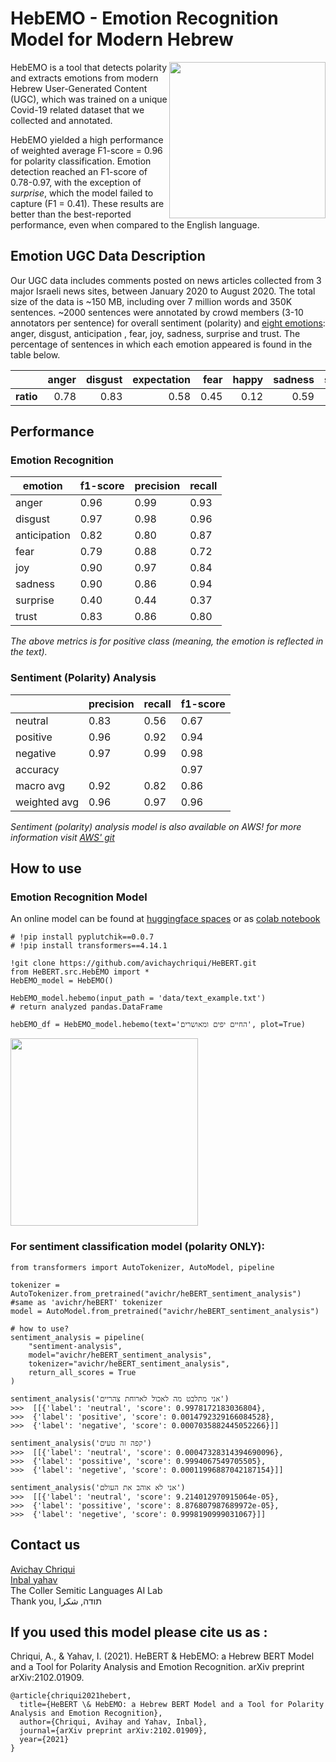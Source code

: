 # HebEMO - Emotion Recognition Model for Modern Hebrew
<img align="right" src="https://github.com/avichaychriqui/HeBERT/blob/main/data/heBERT_logo.png?raw=true" width="250">

HebEMO is a tool that detects polarity and extracts emotions from modern Hebrew User-Generated Content (UGC), which was trained on a unique Covid-19 related dataset that we collected and annotated. 

HebEMO yielded a high performance of weighted average F1-score = 0.96 for polarity classification. 
Emotion detection reached an F1-score of 0.78-0.97, with the exception of *surprise*, which the model failed to capture (F1 = 0.41). These results are better than the best-reported performance, even when compared to the English language.

## Emotion UGC Data Description
Our UGC data includes comments posted on news articles collected from 3 major Israeli news sites, between January 2020 to August 2020. The total size of the data is ~150 MB, including over 7 million words and 350K sentences.
~2000 sentences were annotated by crowd members (3-10 annotators per sentence) for overall sentiment (polarity) and [eight emotions](https://en.wikipedia.org/wiki/Robert_Plutchik#Plutchik's_wheel_of_emotions): anger, disgust, anticipation , fear, joy, sadness, surprise and trust. 
The percentage of sentences in which each emotion appeared is found in the table below.

|       | anger | disgust | expectation | fear | happy | sadness | surprise | trust | sentiment |
|------:|------:|--------:|------------:|-----:|------:|--------:|---------:|------:|-----------|
| **ratio** |  0.78 |    0.83 |        0.58 | 0.45 |  0.12 |    0.59 |     0.17 |  0.11 | 0.25      |



## Performance
### Emotion Recognition
| emotion     | f1-score | precision | recall   |
|-------------|----------|-----------|----------|
|       anger | 0.96 |  0.99 | 0.93 |
|     disgust | 0.97 |  0.98 | 0.96 |
|anticipation | 0.82 |  0.80 | 0.87 |
|        fear | 0.79 |  0.88 | 0.72 |
|       joy   | 0.90 |  0.97 | 0.84 |
|     sadness | 0.90 |  0.86 | 0.94 |
|    surprise | 0.40 |  0.44 | 0.37 |
|       trust | 0.83 |  0.86 | 0.80 |

*The above metrics is for positive class (meaning, the emotion is reflected in the text).*

### Sentiment (Polarity) Analysis
|              | precision | recall | f1-score |
|--------------|-----------|--------|----------|
| neutral      | 0.83      | 0.56   | 0.67     |
| positive     | 0.96      | 0.92   | 0.94     |
| negative     | 0.97      | 0.99   | 0.98     |
| accuracy     |           |        | 0.97     |
| macro avg    | 0.92      | 0.82   | 0.86     |
| weighted avg | 0.96      | 0.97   | 0.96     |

*Sentiment (polarity) analysis model is also available on AWS! for more information visit [AWS' git](https://github.com/aws-samples/aws-lambda-docker-serverless-inference/tree/main/hebert-sentiment-analysis-inference-docker-lambda)*

## How to use

### Emotion Recognition Model
An online model can be found at [huggingface spaces](https://huggingface.co/spaces/avichr/HebEMO_demo) or as [colab notebook](https://colab.research.google.com/drive/1Jw3gOWjwVMcZslu-ttXoNeD17lms1-ff?usp=sharing)
```
# !pip install pyplutchik==0.0.7
# !pip install transformers==4.14.1

!git clone https://github.com/avichaychriqui/HeBERT.git
from HeBERT.src.HebEMO import *
HebEMO_model = HebEMO()

HebEMO_model.hebemo(input_path = 'data/text_example.txt')
# return analyzed pandas.DataFrame  

hebEMO_df = HebEMO_model.hebemo(text='החיים יפים ומאושרים', plot=True)
```
<img src="https://github.com/avichaychriqui/HeBERT/blob/main/data/hebEMO1.png?raw=true" width="300" height="300" />

  

### For sentiment classification model (polarity ONLY):
	from transformers import AutoTokenizer, AutoModel, pipeline

	tokenizer = AutoTokenizer.from_pretrained("avichr/heBERT_sentiment_analysis") #same as 'avichr/heBERT' tokenizer
	model = AutoModel.from_pretrained("avichr/heBERT_sentiment_analysis")
	
	# how to use?
	sentiment_analysis = pipeline(
	    "sentiment-analysis",
	    model="avichr/heBERT_sentiment_analysis",
	    tokenizer="avichr/heBERT_sentiment_analysis",
	    return_all_scores = True
	)
	
	sentiment_analysis('אני מתלבט מה לאכול לארוחת צהריים')	
	>>>  [[{'label': 'neutral', 'score': 0.9978172183036804},
	>>>  {'label': 'positive', 'score': 0.0014792329166084528},
	>>>  {'label': 'negative', 'score': 0.0007035882445052266}]]

	sentiment_analysis('קפה זה טעים')
	>>>  [[{'label': 'neutral', 'score': 0.00047328314394690096},
	>>>  {'label': 'possitive', 'score': 0.9994067549705505},
	>>>  {'label': 'negetive', 'score': 0.00011996887042187154}]]

	sentiment_analysis('אני לא אוהב את העולם')
	>>>  [[{'label': 'neutral', 'score': 9.214012970915064e-05}, 
	>>>  {'label': 'possitive', 'score': 8.876807987689972e-05}, 
	>>>  {'label': 'negetive', 'score': 0.9998190999031067}]]



## Contact us
[Avichay Chriqui](mailto:avichayc@mail.tau.ac.il) <br>
[Inbal yahav](mailto:inbalyahav@tauex.tau.ac.il) <br>
The Coller Semitic Languages AI Lab <br>
Thank you, תודה, شكرا <br>

## If you used this model please cite us as :
Chriqui, A., & Yahav, I. (2021). HeBERT & HebEMO: a Hebrew BERT Model and a Tool for Polarity Analysis and Emotion Recognition. arXiv preprint arXiv:2102.01909.
```
@article{chriqui2021hebert,
  title={HeBERT \& HebEMO: a Hebrew BERT Model and a Tool for Polarity Analysis and Emotion Recognition},
  author={Chriqui, Avihay and Yahav, Inbal},
  journal={arXiv preprint arXiv:2102.01909},
  year={2021}
}
```


